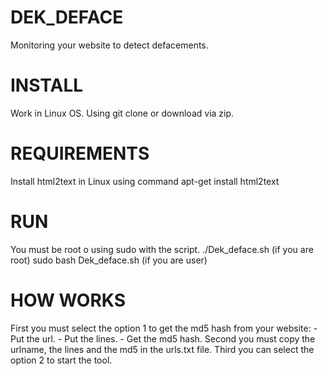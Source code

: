 # DEK_DEFACE
Monitoring your website to detect defacements.
# INSTALL
Work in Linux OS.
Using git clone or download via zip.
# REQUIREMENTS
Install html2text in Linux using command apt-get install html2text
# RUN
You must be root o using sudo with the script.
./Dek_deface.sh (if you are root)
sudo bash Dek_deface.sh (if you are user)
# HOW WORKS
First you must select the option 1 to get the md5 hash from your website:
            - Put the url.
            - Put the lines.
            - Get the md5 hash.
Second you must copy the urlname, the lines and the md5 in the urls.txt file.
Third you can select the option 2 to start the tool.
